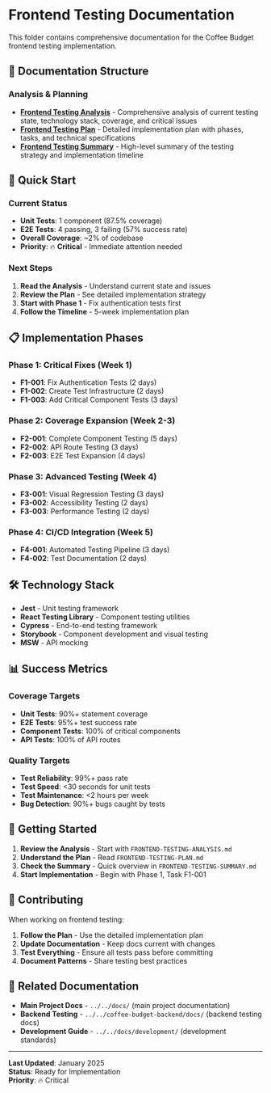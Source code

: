 # Frontend Testing Documentation

This folder contains comprehensive documentation for the Coffee Budget frontend testing implementation.

## 📁 **Documentation Structure**

### **Analysis & Planning**
- **[Frontend Testing Analysis](FRONTEND-TESTING-ANALYSIS.md)** - Comprehensive analysis of current testing state, technology stack, coverage, and critical issues
- **[Frontend Testing Plan](FRONTEND-TESTING-PLAN.md)** - Detailed implementation plan with phases, tasks, and technical specifications
- **[Frontend Testing Summary](FRONTEND-TESTING-SUMMARY.md)** - High-level summary of the testing strategy and implementation timeline

## 🎯 **Quick Start**

### **Current Status**
- **Unit Tests**: 1 component (87.5% coverage)
- **E2E Tests**: 4 passing, 3 failing (57% success rate)
- **Overall Coverage**: ~2% of codebase
- **Priority**: 🔥 **Critical** - Immediate attention needed

### **Next Steps**
1. **Read the Analysis** - Understand current state and issues
2. **Review the Plan** - See detailed implementation strategy
3. **Start with Phase 1** - Fix authentication tests first
4. **Follow the Timeline** - 5-week implementation plan

## 📋 **Implementation Phases**

### **Phase 1: Critical Fixes (Week 1)**
- **F1-001**: Fix Authentication Tests (2 days)
- **F1-002**: Create Test Infrastructure (2 days)
- **F1-003**: Add Critical Component Tests (3 days)

### **Phase 2: Coverage Expansion (Week 2-3)**
- **F2-001**: Complete Component Testing (5 days)
- **F2-002**: API Route Testing (3 days)
- **F2-003**: E2E Test Expansion (4 days)

### **Phase 3: Advanced Testing (Week 4)**
- **F3-001**: Visual Regression Testing (3 days)
- **F3-002**: Accessibility Testing (2 days)
- **F3-003**: Performance Testing (2 days)

### **Phase 4: CI/CD Integration (Week 5)**
- **F4-001**: Automated Testing Pipeline (3 days)
- **F4-002**: Test Documentation (2 days)

## 🛠️ **Technology Stack**

- **Jest** - Unit testing framework
- **React Testing Library** - Component testing utilities
- **Cypress** - End-to-end testing framework
- **Storybook** - Component development and visual testing
- **MSW** - API mocking

## 📊 **Success Metrics**

### **Coverage Targets**
- **Unit Tests**: 90%+ statement coverage
- **E2E Tests**: 95%+ test success rate
- **Component Tests**: 100% of critical components
- **API Tests**: 100% of API routes

### **Quality Targets**
- **Test Reliability**: 99%+ pass rate
- **Test Speed**: <30 seconds for unit tests
- **Test Maintenance**: <2 hours per week
- **Bug Detection**: 90%+ bugs caught by tests

## 🚀 **Getting Started**

1. **Review the Analysis** - Start with `FRONTEND-TESTING-ANALYSIS.md`
2. **Understand the Plan** - Read `FRONTEND-TESTING-PLAN.md`
3. **Check the Summary** - Quick overview in `FRONTEND-TESTING-SUMMARY.md`
4. **Start Implementation** - Begin with Phase 1, Task F1-001

## 📝 **Contributing**

When working on frontend testing:

1. **Follow the Plan** - Use the detailed implementation plan
2. **Update Documentation** - Keep docs current with changes
3. **Test Everything** - Ensure all tests pass before committing
4. **Document Patterns** - Share testing best practices

## 🔗 **Related Documentation**

- **Main Project Docs** - `../../docs/` (main project documentation)
- **Backend Testing** - `../../coffee-budget-backend/docs/` (backend testing docs)
- **Development Guide** - `../../docs/development/` (development standards)

---

**Last Updated**: January 2025  
**Status**: Ready for Implementation  
**Priority**: 🔥 Critical
